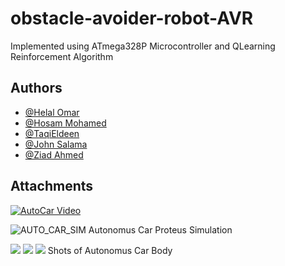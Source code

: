 
# obstacle-avoider-robot-AVR

Implemented using ATmega328P Microcontroller and QLearning Reinforcement Algorithm


## Authors

- [@Helal Omar](https://github.com/HelalOmar2001)
- [@Hosam Mohamed](https://github.com/ItzEnigma)
- [@TaqiEldeen](https://github.com/TaqiEldeen)
- [@John Salama](https://github.com/John-Salama)
- [@Ziad Ahmed](https://github.com/ZiadAhmed99)


## Attachments 


[![AutoCar Video](https://drive.google.com/file/d/1IKK0cR5SuKv8Kd9YC_XTM_23w_wf43FM/view)](https://drive.google.com/file/d/1IKK0cR5SuKv8Kd9YC_XTM_23w_wf43FM/view "AutoCar Video")



![AUTO_CAR_SIM](https://user-images.githubusercontent.com/63786276/176041687-ce018968-b04e-435e-88b1-05a9e9f23ace.png)
Autonomus Car Proteus Simulation

![](https://user-images.githubusercontent.com/63786276/176042886-0a8cd29e-6e4e-4e7f-8c9b-738d2973eb0d.jpg)
![](https://user-images.githubusercontent.com/63786276/176043049-1abb6f24-1331-4979-9f46-ee0996002319.jpg)
![](https://user-images.githubusercontent.com/63786276/176043239-3d6208fb-1df3-47c6-bf65-2a2ed900639d.jpg)
Shots of Autonomus Car Body



